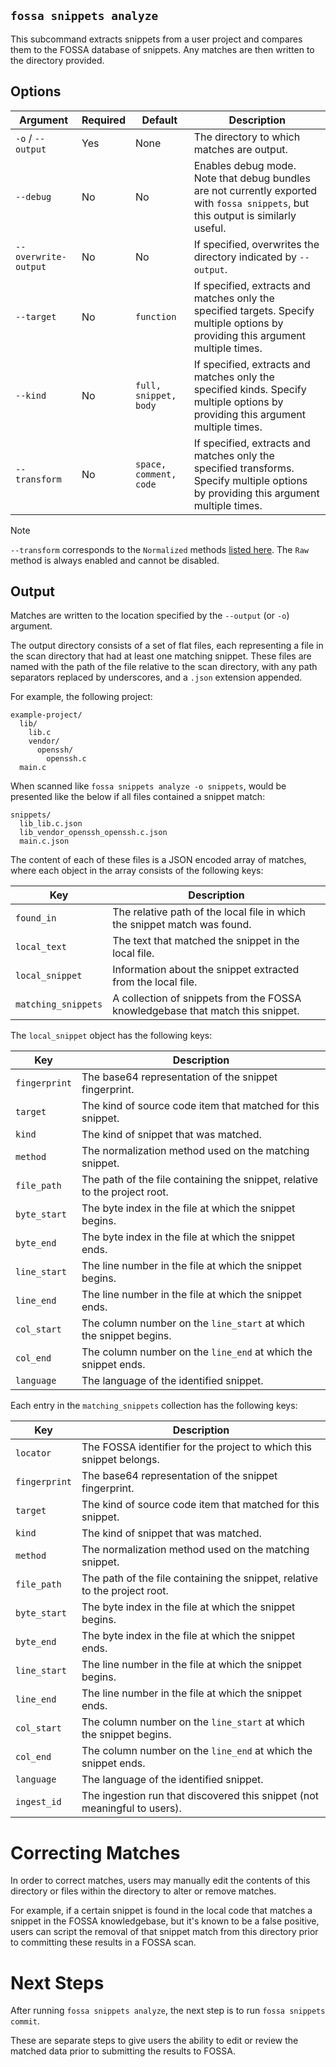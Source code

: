 ## `fossa snippets analyze`

This subcommand extracts snippets from a user project and compares them to the FOSSA database of snippets.
Any matches are then written to the directory provided.

## Options

Argument             | Required | Default                | Description
---------------------|----------|------------------------|--------------------------------------------------------------------------------------------------------------------------------------
`-o` / `--output`    | Yes      | None                   | The directory to which matches are output.
`--debug`            | No       | No                     | Enables debug mode. Note that debug bundles are not currently exported with `fossa snippets`, but this output is similarly useful.
`--overwrite-output` | No       | No                     | If specified, overwrites the directory indicated by `--output`.
`--target`           | No       | `function`             | If specified, extracts and matches only the specified targets. Specify multiple options by providing this argument multiple times.
`--kind`             | No       | `full, snippet, body`  | If specified, extracts and matches only the specified kinds. Specify multiple options by providing this argument multiple times.
`--transform`        | No       | `space, comment, code` | If specified, extracts and matches only the specified transforms. Specify multiple options by providing this argument multiple times.

> [!NOTE]
> `--transform` corresponds to the `Normalized` methods [listed here](../snippets.md#how-does-fossa-snippet-scanning-work).
> The `Raw` method is always enabled and cannot be disabled.

## Output

Matches are written to the location specified by the `--output` (or `-o`) argument.

The output directory consists of a set of flat files, each representing a file in the scan directory
that had at least one matching snippet. These files are named with the path of the file relative to
the scan directory, with any path separators replaced by underscores, and a `.json` extension appended.

For example, the following project:
```
example-project/
  lib/
    lib.c
    vendor/
      openssh/
        openssh.c
  main.c
```

When scanned like `fossa snippets analyze -o snippets`,
would be presented like the below if all files contained a snippet match:
```
snippets/
  lib_lib.c.json
  lib_vendor_openssh_openssh.c.json
  main.c.json
```

The content of each of these files is a JSON encoded array of matches,
where each object in the array consists of the following keys:

Key                 | Description
--------------------|-------------------------------------------------------------------------------
`found_in`          | The relative path of the local file in which the snippet match was found.
`local_text`        | The text that matched the snippet in the local file.
`local_snippet`     | Information about the snippet extracted from the local file.
`matching_snippets` | A collection of snippets from the FOSSA knowledgebase that match this snippet.

The `local_snippet` object has the following keys:

Key           | Description
--------------|---------------------------------------------------------------------------
`fingerprint` | The base64 representation of the snippet fingerprint.
`target`      | The kind of source code item that matched for this snippet.
`kind`        | The kind of snippet that was matched.
`method`      | The normalization method used on the matching snippet.
`file_path`   | The path of the file containing the snippet, relative to the project root.
`byte_start`  | The byte index in the file at which the snippet begins.
`byte_end`    | The byte index in the file at which the snippet ends.
`line_start`  | The line number in the file at which the snippet begins.
`line_end`    | The line number in the file at which the snippet ends.
`col_start`   | The column number on the `line_start` at which the snippet begins.
`col_end`     | The column number on the `line_end` at which the snippet ends.
`language`    | The language of the identified snippet.

Each entry in the `matching_snippets` collection has the following keys:

Key           | Description
--------------|---------------------------------------------------------------------------
`locator`     | The FOSSA identifier for the project to which this snippet belongs.
`fingerprint` | The base64 representation of the snippet fingerprint.
`target`      | The kind of source code item that matched for this snippet.
`kind`        | The kind of snippet that was matched.
`method`      | The normalization method used on the matching snippet.
`file_path`   | The path of the file containing the snippet, relative to the project root.
`byte_start`  | The byte index in the file at which the snippet begins.
`byte_end`    | The byte index in the file at which the snippet ends.
`line_start`  | The line number in the file at which the snippet begins.
`line_end`    | The line number in the file at which the snippet ends.
`col_start`   | The column number on the `line_start` at which the snippet begins.
`col_end`     | The column number on the `line_end` at which the snippet ends.
`language`    | The language of the identified snippet.
`ingest_id`   | The ingestion run that discovered this snippet (not meaningful to users).

# Correcting Matches

In order to correct matches, users may manually edit the contents of this directory
or files within the directory to alter or remove matches.

For example, if a certain snippet is found in the local code that matches
a snippet in the FOSSA knowledgebase, but it's known to be a false positive,
users can script the removal of that snippet match from this directory prior to
committing these results in a FOSSA scan.

# Next Steps

After running `fossa snippets analyze`, the next step is to run `fossa snippets commit`.

These are separate steps to give users the ability to edit or review the matched data
prior to submitting the results to FOSSA.

